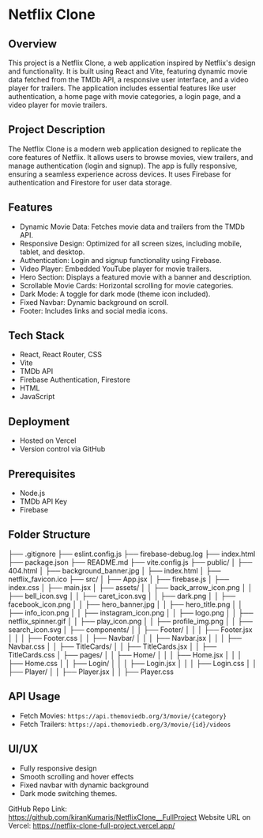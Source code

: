 # Netflix Clone

## Overview

This project is a Netflix Clone, a web application inspired by Netflix's design and functionality. It is built using React and Vite, featuring dynamic movie data fetched from the TMDb API, a responsive user interface, and a video player for trailers. The application includes essential features like user authentication, a home page with movie categories, a login page, and a video player for movie trailers.

## Project Description

The Netflix Clone is a modern web application designed to replicate the core features of Netflix. It allows users to browse movies, view trailers, and manage authentication (login and signup). The app is fully responsive, ensuring a seamless experience across devices. It uses Firebase for authentication and Firestore for user data storage.

## Features

- Dynamic Movie Data: Fetches movie data and trailers from the TMDb API.
- Responsive Design: Optimized for all screen sizes, including mobile, tablet, and desktop.
- Authentication: Login and signup functionality using Firebase.
- Video Player: Embedded YouTube player for movie trailers.
- Hero Section: Displays a featured movie with a banner and description.
- Scrollable Movie Cards: Horizontal scrolling for movie categories.
- Dark Mode: A toggle for dark mode (theme icon included).
- Fixed Navbar: Dynamic background on scroll.
- Footer: Includes links and social media icons.

## Tech Stack

- React, React Router, CSS
- Vite
- TMDb API
- Firebase Authentication, Firestore
- HTML
- JavaScript

## Deployment

- Hosted on Vercel
- Version control via GitHub

## Prerequisites

- Node.js
- TMDb API Key
- Firebase

## Folder Structure

├── .gitignore
├── eslint.config.js
├── firebase-debug.log
├── index.html
├── package.json
├── README.md
├── vite.config.js
├── public/
│ ├── 404.html
│ ├── background_banner.jpg
│ ├── index.html
│ ├── netflix_favicon.ico
├── src/
│ ├── App.jsx
│ ├── firebase.js
│ ├── index.css
│ ├── main.jsx
│ ├── assets/
│ │ ├── back_arrow_icon.png
│ │ ├── bell_icon.svg
│ │ ├── caret_icon.svg
│ │ ├── dark.png
│ │ ├── facebook_icon.png
│ │ ├── hero_banner.jpg
│ │ ├── hero_title.png
│ │ ├── info_icon.png
│ │ ├── instagram_icon.png
│ │ ├── logo.png
│ │ ├── netflix_spinner.gif
│ │ ├── play_icon.png
│ │ ├── profile_img.png
│ │ ├── search_icon.svg
│ ├── components/
│ │ ├── Footer/
│ │ │ ├── Footer.jsx
│ │ │ ├── Footer.css
│ │ ├── Navbar/
│ │ │ ├── Navbar.jsx
│ │ │ ├── Navbar.css
│ │ ├── TitleCards/
│ │ ├── TitleCards.jsx
│ │ ├── TitleCards.css
│ ├── pages/
│ │ ├── Home/
│ │ │ ├── Home.jsx
│ │ │ ├── Home.css
│ │ ├── Login/
│ │ │ ├── Login.jsx
│ │ │ ├── Login.css
│ │ ├── Player/
│ │ ├── Player.jsx
│ │ ├── Player.css

## API Usage

- Fetch Movies: `https://api.themoviedb.org/3/movie/{category}`
- Fetch Trailers: `https://api.themoviedb.org/3/movie/{id}/videos`

## UI/UX

- Fully responsive design
- Smooth scrolling and hover effects
- Fixed navbar with dynamic background
- Dark mode switching themes.

GitHub Repo Link: https://github.com/kiranKumaris/NetflixClone__FullProject
Website URL on Vercel: https://netflix-clone-full-project.vercel.app/

